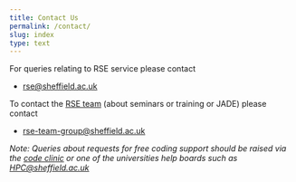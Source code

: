 ```yaml
---
title: Contact Us
permalink: /contact/
slug: index
type: text
---
```


For queries relating to RSE service please contact

* [rse@sheffield.ac.uk](mailto:rse@sheffield.ac.uk)

To contact the [RSE team](./team) (about seminars or training or JADE) please contact

* [rse-team-group@sheffield.ac.uk](mailto:rse-team-group@sheffield.ac.uk)

*Note: Queries about requests for free coding support should be raised via the [code clinic](../training/) or one of the universities help boards such as HPC@sheffield.ac.uk*

